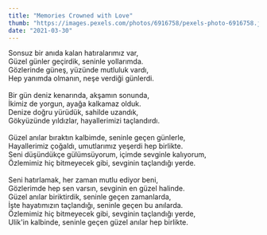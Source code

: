 ```yaml
---
title: "Memories Crowned with Love"
thumb: "https://images.pexels.com/photos/6916758/pexels-photo-6916758.jpeg"
date: "2021-03-30"
---
```

Sonsuz bir anıda kalan hatıralarımız var,
<br />
Güzel günler geçirdik, seninle yollarımda.
<br />
Gözlerinde güneş, yüzünde mutluluk vardı,
<br />
Hep yanımda olmanın, neşe verdiği günlerdi.
<br />
<br />
Bir gün deniz kenarında, akşamın sonunda,
<br />
İkimiz de yorgun, ayağa kalkamaz olduk.
<br />
Denize doğru yürüdük, sahilde uzandık,
<br />
Gökyüzünde yıldızlar, hayallerimizi taçlandırdı.
<br />
<br />
Güzel anılar bıraktın kalbimde, seninle geçen günlerle,
<br />
Hayallerimiz çoğaldı, umutlarımız yeşerdi hep birlikte.
<br />
Seni düşündükçe gülümsüyorum, içimde sevginle kalıyorum,
<br />
Özlemimiz hiç bitmeyecek gibi, sevginin taçlandığı yerde.
<br />
<br />
Seni hatırlamak, her zaman mutlu ediyor beni,
<br />
Gözlerimde hep sen varsın, sevginin en güzel halinde.
<br />
Güzel anılar biriktirdik, seninle geçen zamanlarda,
<br />
İşte hayatımızın taçlandığı, seninle geçen bu anılarda.
<br />
Özlemimiz hiç bitmeyecek gibi, sevginin taçlandığı yerde,
<br />
Ulik'in kalbinde, seninle geçen güzel anılar hep birlikte.
<br />